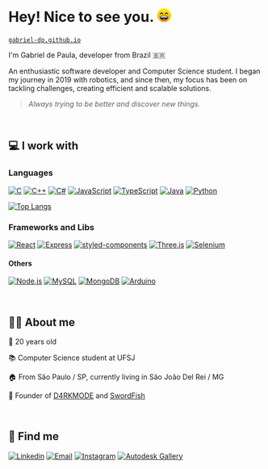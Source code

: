 # Hey! Nice to see you. ![Smile Face](./assets/animation.gif)

[`gabriel-dp.github.io`](https://gabriel-dp.github.io/)

I'm Gabriel de Paula, developer from Brazil 🇧🇷

An enthusiastic software developer and Computer Science student. I began my journey in 2019 with robotics, and since then, my focus has been on tackling challenges, creating efficient and scalable solutions.

> *Always trying to be better and discover new things.*

&nbsp;

## 💻 I work with
  
### Languages

[![C](https://img.shields.io/badge/C-7f8b99?style=for-the-badge&logo=c&logoColor=white)](https://github.com/gabriel-dp?tab=repositories&language=C)
[![C++](https://img.shields.io/badge/C++-004482?style=for-the-badge&logo=cplusplus&logoColor=white)](https://github.com/gabriel-dp?tab=repositories&language=C%2B%2B)
[![C#](https://img.shields.io/badge/C%23-05930c?style=for-the-badge&logo=csharp&logoColor=white)](https://github.com/gabriel-dp?tab=repositories&language=C%23)
[![JavaScript](https://img.shields.io/badge/JavaScript-f7df1e?style=for-the-badge&logo=javascript&logoColor=black)](https://github.com/gabriel-dp?tab=repositories&language=JavaScript)
[![TypeScript](https://img.shields.io/badge/TypeScript-007ACC?style=for-the-badge&logo=typescript&logoColor=white)](https://github.com/gabriel-dp?tab=repositories&language=TypeScript)
[![Java](https://img.shields.io/badge/Java-ED8B00?style=for-the-badge&logo=openjdk&logoColor=white)](https://github.com/gabriel-dp?tab=repositories&language=Java)
[![Python](https://img.shields.io/badge/Python-3772a3?style=for-the-badge&logo=python&logoColor=ffd040)](https://github.com/gabriel-dp?tab=repositories&language=Python)

[![Top Langs](https://github-readme-stats.vercel.app/api/top-langs/?username=gabriel-dp&layout=compact&theme=transparent&langs_count=6&size_weight=0&count_weight=1&custom_title=Top%20languages%20by%20repos)](https://github.com/gabriel-dp?tab=repositories)

### Frameworks and Libs

[![React](https://img.shields.io/badge/React-61dbfb?style=for-the-badge&logo=react&logoColor=black)](https://github.com/gabriel-dp?tab=repositories&q=React)
[![Express](https://img.shields.io/badge/Express-303030?style=for-the-badge&logo=express&logoColor=white)](https://github.com/gabriel-dp?tab=repositories&q=Express)
[![styled-components](https://img.shields.io/badge/styled--components-DB7093?style=for-the-badge&logo=styled-components&logoColor=white)](https://github.com/gabriel-dp?tab=repositories&q=styled-components)
[![Three.js](https://img.shields.io/badge/Three.js-000000?style=for-the-badge&logo=three.js&logoColor=white)](https://github.com/gabriel-dp?tab=repositories&q=threejs)
[![Selenium](https://img.shields.io/badge/Selenium-43b02a?style=for-the-badge&logo=selenium&logoColor=white)](https://github.com/gabriel-dp?tab=repositories&q=selenium)

#### Others

[![Node.js](https://img.shields.io/badge/Node.js-3c873a?style=for-the-badge&logo=node.js&logoColor=white)](https://github.com/gabriel-dp?tab=repositories&q=NodeJS)
[![MySQL](https://img.shields.io/badge/MYSQL-00758F?style=for-the-badge&logo=MYSQL&logoColor=white)](https://github.com/gabriel-dp?tab=repositories&q=MySQL)
[![MongoDB](https://img.shields.io/badge/MongoDB-589636?style=for-the-badge&logo=mongodb&logoColor=white)](https://github.com/gabriel-dp?tab=repositories&q=MongoDB)
[![Arduino](https://img.shields.io/badge/Arduino-00979C?style=for-the-badge&logo=arduino&logoColor=white)](https://github.com/gabriel-dp?tab=repositories&q=Arduino)

&nbsp;

## 🙋‍♂️ About me

👶 20 years old

📚 Computer Science student at UFSJ

🏠 From São Paulo / SP, currently living in São João Del Rei / MG

🤖 Founder of [D4RKMODE](https://github.com/D4RKMODE) and [SwordFish](https://www.instagram.com/swordfish.vca/)

&nbsp;

## 🔎 Find me

[![Linkedin](https://img.shields.io/badge/Linkedin-0e76a8?style=for-the-badge&logo=linkedin&logoColor=white)](https://www.linkedin.com/in/gabriel-de-paula-meira/)
[![Email](https://img.shields.io/badge/-Email-C33027?style=for-the-badge&logo=Gmail&logoColor=white)](mailto:gabriel.meira.2004@gmail.com)
[![Instagram](https://img.shields.io/badge/Instagram-E4405F?style=for-the-badge&logo=instagram&logoColor=white)](https://www.instagram.com/gabs_dp_/)
[![Autodesk Gallery](https://img.shields.io/badge/Autodesk%20Gallery-succes?style=for-the-badge&logo=Autodesk&logoColor=white)](https://gallery.autodesk.com/users/3WM6R3R9PCV8)
